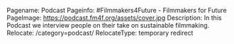 Pagename: Podcast
Pageinfo: #Filmmakers4Future - Filmmakers for Future
PageImage: https://podcast.fm4f.org/assets/cover.jpg
Description: In this Podcast we interview people on their take on sustainable filmmaking.
Relocate: /category=podcast/
RelocateType: temporary redirect
